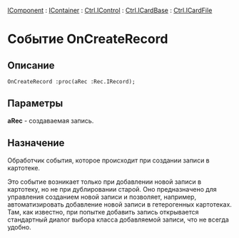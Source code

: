 ﻿---
Link: .Ctrl.ICardFile.@OnCreateRecord
---

[IComponent](topic:Com.Custom.ComClasses.IComponent.Default) :
[IContainer](topic:Com.Custom.ComClasses.IContainer.Default) :
[Ctrl.IControl](topic:Com.Custom.ComClasses.Ctrl.IControl.Default) :
[Ctrl.ICardBase](topic:Com.Custom.ComClasses.Ctrl.ICardBase.Default) :
[Ctrl.ICardFile](Default)

# Событие OnCreateRecord

## Описание

    OnCreateRecord :proc(aRec :Rec.IRecord);

## Параметры

**aRec** - создаваемая запись.

## Назначение

Обработчик события, которое происходит при создании записи в картотеке.

Это событие возникает только при добавлении новой записи в картотеку,
но не при дублировании старой. Оно предназначено для управления созданием новой записи
и позволяет, например, автоматизировать добавление новой записи в гетерогенных картотеках.
Там, как известно, при попытке добавить запись открывается стандартный диалог выбора класса
добавляемой записи, что не всегда удобно.